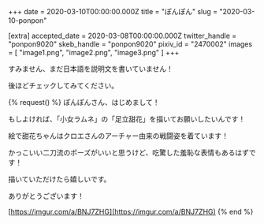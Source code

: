 +++
date = 2020-03-10T00:00:00.000Z
title = "ぽんぽん"
slug = "2020-03-10-ponpon"

[extra]
accepted_date = 2020-03-08T00:00:00.000Z
twitter_handle = "ponpon9020"
skeb_handle = "ponpon9020"
pixiv_id = "2470002"
images = [
  "image1.png",
  "image2.png",
  "image3.png"
]
+++

すみません、まだ日本語を説明文を書いていません！

後ほどチェックしてみてください。

{% request() %}
ぽんぽんさん、はじめまして！

もしよければ、「小女ラムネ」の「足立甜花」を描いてお願いしたいんです！

絵で甜花ちゃんはクロエさんのアーチャー由来の戦闘姿を着ています！

かっこいい二刀流のポーズがいいと思うけど、吃驚した羞恥な表情もあるはずです！

描いていただけたら嬉しいです。

ありがとうございます！

[https://imgur.com/a/BNJ7ZHG](https://imgur.com/a/BNJ7ZHG)
{% end %}
